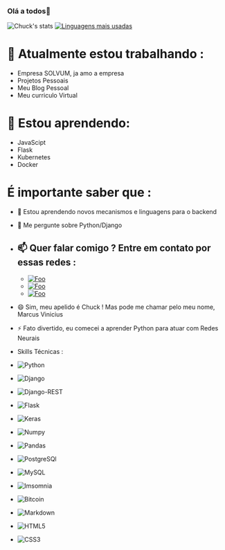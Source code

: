 ### Olá a todos👋


![Chuck's stats](https://github-readme-stats.vercel.app/api?username=Chuckpy&show_icons=true&theme=radical)
[![Linguagens mais usadas](https://github-readme-stats.vercel.app/api/top-langs/?username=Chuckpy&layout=compact)](https://marcusvp-portfolio.netlify.app/)



# 🔭 Atualmente estou trabalhando :
 - Empresa SOLVUM, ja amo a empresa
 - Projetos Pessoais
 - Meu Blog Pessoal
 - Meu curriculo Virtual

# 🌱 Estou aprendendo:
- JavaScipt
- Flask
- Kubernetes
- Docker

# É importante saber que :

- 🤔 Estou aprendendo novos mecanismos e linguagens para o backend

- 💬 Me pergunte sobre Python/Django

- 📫 Quer falar comigo ? Entre em contato por essas redes :
  - 
  - <a href="https://www.linkedin.com/in/marcusviniciusfonsecap" rel="LinkedIn">![Foo](https://img.shields.io/badge/LinkedIn-0077B5?style=for-the-badge&logo=linkedin&logoColor=white)</a>
  - <a href="https://www.instagram.com/marcusvpissinatti" rel="Instagram">![Foo](https://img.shields.io/badge/Instagram-E4405F?style=for-the-badge&logo=instagram&logoColor=white)</a>
  - <a href="https://marcusvp-portfolio.netlify.app/" rel="MySite">![Foo](https://img.shields.io/badge/website-000000?style=for-the-badge&logo=About.me&logoColor=white)</a>
  

- 😄 Sim, meu apelido é Chuck ! Mas pode me chamar pelo meu nome, Marcus Vinicius 

- ⚡ Fato divertido, eu comecei a aprender Python para atuar com Redes Neurais

- Skills Técnicas : 
 - ![Python](https://img.shields.io/badge/python-3670A0?style=for-the-badge&logo=python&logoColor=ffdd54)  
 - ![Django](https://img.shields.io/badge/Django-092E20?style=for-the-badge&logo=django&logoColor=green)  
 - ![Django-REST](https://img.shields.io/badge/django%20rest-ff1709?style=for-the-badge&logo=django&logoColor=white)  
 - ![Flask](https://img.shields.io/badge/Flask-000000?style=for-the-badge&logo=flask&logoColor=white)
 - ![Keras](https://img.shields.io/badge/Keras-D00000?style=for-the-badge&logo=Keras&logoColor=white)
 - ![Numpy](https://img.shields.io/badge/Numpy-777BB4?style=for-the-badge&logo=numpy&logoColor=white)
 - ![Pandas](https://img.shields.io/badge/Pandas-2C2D72?style=for-the-badge&logo=pandas&logoColor=white)
 - ![PostgreSQl](https://img.shields.io/badge/PostgreSQL-316192?style=for-the-badge&logo=postgresql&logoColor=white)  
 - ![MySQL](https://img.shields.io/badge/MySQL-005C84?style=for-the-badge&logo=mysql&logoColor=white)  
 - ![Imsomnia](https://img.shields.io/badge/Insomnia-5849be?style=for-the-badge&logo=Insomnia&logoColor=white)
 - ![Bitcoin](https://img.shields.io/badge/Bitcoin-000000?style=for-the-badge&logo=bitcoin&logoColor=white)  
 - ![Markdown](https://img.shields.io/badge/markdown-%23000000.svg?style=for-the-badge&logo=markdown&logoColor=white)
 - ![HTML5](https://img.shields.io/badge/html5-%23E34F26.svg?style=for-the-badge&logo=html5&logoColor=white)
 - ![CSS3](https://img.shields.io/badge/css3-%231572B6.svg?style=for-the-badge&logo=css3&logoColor=white)
